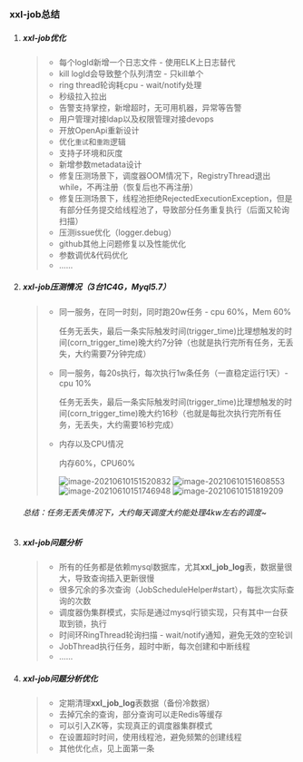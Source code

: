 ### xxl-job总结

1. ##### xxl-job优化

   > - 每个logId新增一个日志文件 - 使用ELK上日志替代
   > - kill logId会导致整个队列清空 - 只kill单个
   > - ring thread轮询耗cpu - wait/notify处理
   > - 秒级拉入拉出
   > - 告警支持掌控，新增超时，无可用机器，异常等告警
   > - 用户管理对接ldap以及权限管理对接devops
   > - 开放OpenApi重新设计
   > - 优化`重试`和`重跑`逻辑
   > - 支持子环境和灰度
   > - 新增参数metadata设计
   > - 修复压测场景下，调度器OOM情况下，RegistryThread退出while，不再注册（恢复后也不再注册）
   > - 修复压测场景下，线程池拒绝RejectedExecutionException，但是有部分任务提交给线程池了，导致部分任务重复执行（后面又轮询扫描）
   > - 压测issue优化（logger.debug）
   > - github其他上问题修复以及性能优化
   > - 参数调优&代码优化
   > - ......

2. ##### xxl-job压测情况（3台1C4G，Myql5.7）

   > - 同一服务，在同一时刻，同时跑20w任务 - cpu 60%，Mem 60%
   >
   >   任务无丢失，最后一条实际触发时间(trigger_time)比理想触发的时间(corn_trigger_time)晚大约7分钟（也就是执行完所有任务，无丢失，大约需要7分钟完成）
   >
   > - 同一服务，每20s执行，每次执行1w条任务（一直稳定运行1天）- cpu 10%
   >
   >   任务无丢失，最后一条实际触发时间(trigger_time)比理想触发的时间(corn_trigger_time)晚大约16秒（也就是每批次执行完所有任务，无丢失，大约需要16秒完成）
   >
   > - 内存以及CPU情况
   >
   >   内存60%，CPU60%
   >
   >   <img src="https://tva1.sinaimg.cn/large/008i3skNgy1gu03xkzinbj61bc0ce0tx02.jpg" alt="image-20210610151520832"  />
   >
   >   <img src="https://tva1.sinaimg.cn/large/008i3skNgy1gu03xoaef6j60rw0kajs002.jpg" alt="image-20210610151608553"  />
   >
   >   <img src="https://tva1.sinaimg.cn/large/008i3skNgy1gu03yrqin6j60vo0akdgp02.jpg" alt="image-20210610151746948"  />
   >
   >   <img src="https://tva1.sinaimg.cn/large/008i3skNgy1gu03yqvnknj60vw0ao76102.jpg" alt="image-20210610151819209"  />
   >
   >

   ###### 总结：任务无丢失情况下，大约每天调度大约能处理4kw左右的调度~

3. ##### xxl-job问题分析

   > - 所有的任务都是依赖mysql数据库，尤其**xxl_job_log**表，数据量很大，导致查询插入更新很慢
   > - 很多冗余的多次查询（JobScheduleHelper#start），每批次实际查询的次数
   > - 调度器伪集群模式，实际是通过mysql行锁实现，只有其中一台获取到锁，执行
   > - 时间环RingThread轮询扫描 - wait/notify通知，避免无效的空轮训
   > - JobThread执行任务，超时中断，每次创建和中断线程
   > - ......

4. ##### xxl-job问题分析优化

   > - 定期清理**xxl_job_log**表数据（备份冷数据）
   > - 去掉冗余的查询，部分查询可以走Redis等缓存
   > - 可以引入ZK等，实现真正的调度器集群模式
   > - 在设置超时时间，使用线程池，避免频繁的创建线程
   > - 其他优化点，见上面第一条